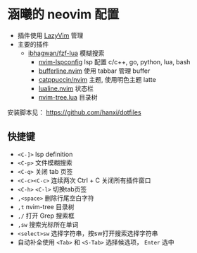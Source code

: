 # 涵曦的 neovim 配置

- 插件使用 [LazyVim](https://github.com/LazyVim/LazyVim) 管理
- 主要的插件
  - [ibhagwan/fzf-lua](https://github.com/ibhagwan/fzf-lua) 模糊搜索
 	- [nvim-lspconfig](https://github.com/neovim/nvim-lspconfig) lsp 配置 c/c++, go, python, lua, bash
 	- [bufferline.nvim](https://github.com/akinsho/bufferline.nvim) 使用 tabbar 管理 buffer
 	- [catppuccin/nvim](https://github.com/catppuccin/nvim) 主题, 使用明色主题 latte
 	- [lualine.nvim](https://github.com/nvim-lualine/lualine.nvim) 状态栏
 	- [nvim-tree.lua](https://github.com/kyazdani42/nvim-tree.lua) 目录树

安装脚本见： <https://github.com/hanxi/dotfiles>

## 快捷键

- `<C-]>` lsp definition
- `<C-p>` 文件模糊搜索
- `<C-q>` 关闭 tab 页签
- `<C-c><C-c>` 连续两次 Ctrl + C 关闭所有插件窗口
- `<C-h>` `<C-l>` 切换tab页签
- `,<space>` 删除行尾空白字符
- `,t` nvim-tree 目录树
- `,/` 打开 Grep 搜索框
- `,sw` 搜索光标所在单词
- `<select>sw` 选择字符串，按sw打开搜索选择字符串
- 自动补全使用 `<Tab>` 和 `<S-Tab>` 选择候选项， `Enter` 选中
